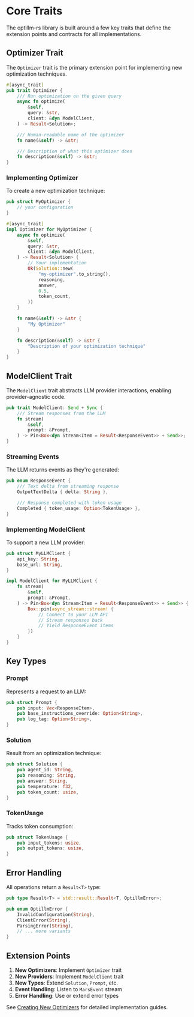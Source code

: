 # Core Traits

The optillm-rs library is built around a few key traits that define the extension points and contracts for all implementations.

## Optimizer Trait

The `Optimizer` trait is the primary extension point for implementing new optimization techniques.

```rust
#[async_trait]
pub trait Optimizer {
    /// Run optimization on the given query
    async fn optimize(
        &self,
        query: &str,
        client: &dyn ModelClient,
    ) -> Result<Solution>;

    /// Human-readable name of the optimizer
    fn name(&self) -> &str;

    /// Description of what this optimizer does
    fn description(&self) -> &str;
}
```

### Implementing Optimizer

To create a new optimization technique:

```rust
pub struct MyOptimizer {
    // your configuration
}

#[async_trait]
impl Optimizer for MyOptimizer {
    async fn optimize(
        &self,
        query: &str,
        client: &dyn ModelClient,
    ) -> Result<Solution> {
        // Your implementation
        Ok(Solution::new(
            "my-optimizer".to_string(),
            reasoning,
            answer,
            0.5,
            token_count,
        ))
    }

    fn name(&self) -> &str {
        "My Optimizer"
    }

    fn description(&self) -> &str {
        "Description of your optimization technique"
    }
}
```

## ModelClient Trait

The `ModelClient` trait abstracts LLM provider interactions, enabling provider-agnostic code.

```rust
pub trait ModelClient: Send + Sync {
    /// Stream responses from the LLM
    fn stream(
        &self,
        prompt: &Prompt,
    ) -> Pin<Box<dyn Stream<Item = Result<ResponseEvent>> + Send>>;
}
```

### Streaming Events

The LLM returns events as they're generated:

```rust
pub enum ResponseEvent {
    /// Text delta from streaming response
    OutputTextDelta { delta: String },

    /// Response completed with token usage
    Completed { token_usage: Option<TokenUsage> },
}
```

### Implementing ModelClient

To support a new LLM provider:

```rust
pub struct MyLLMClient {
    api_key: String,
    base_url: String,
}

impl ModelClient for MyLLMClient {
    fn stream(
        &self,
        prompt: &Prompt,
    ) -> Pin<Box<dyn Stream<Item = Result<ResponseEvent>> + Send>> {
        Box::pin(async_stream::stream! {
            // Connect to your LLM API
            // Stream responses back
            // Yield ResponseEvent items
        })
    }
}
```

## Key Types

### Prompt

Represents a request to an LLM:

```rust
pub struct Prompt {
    pub input: Vec<ResponseItem>,
    pub base_instructions_override: Option<String>,
    pub log_tag: Option<String>,
}
```

### Solution

Result from an optimization technique:

```rust
pub struct Solution {
    pub agent_id: String,
    pub reasoning: String,
    pub answer: String,
    pub temperature: f32,
    pub token_count: usize,
}
```

### TokenUsage

Tracks token consumption:

```rust
pub struct TokenUsage {
    pub input_tokens: usize,
    pub output_tokens: usize,
}
```

## Error Handling

All operations return a `Result<T>` type:

```rust
pub type Result<T> = std::result::Result<T, OptillmError>;

pub enum OptillmError {
    InvalidConfiguration(String),
    ClientError(String),
    ParsingError(String),
    // ... more variants
}
```

## Extension Points

1. **New Optimizers**: Implement `Optimizer` trait
2. **New Providers**: Implement `ModelClient` trait
3. **New Types**: Extend `Solution`, `Prompt`, etc.
4. **Event Handling**: Listen to `MarsEvent` stream
5. **Error Handling**: Use or extend error types

See [Creating New Optimizers](../development/creating-optimizers.md) for detailed implementation guides.
